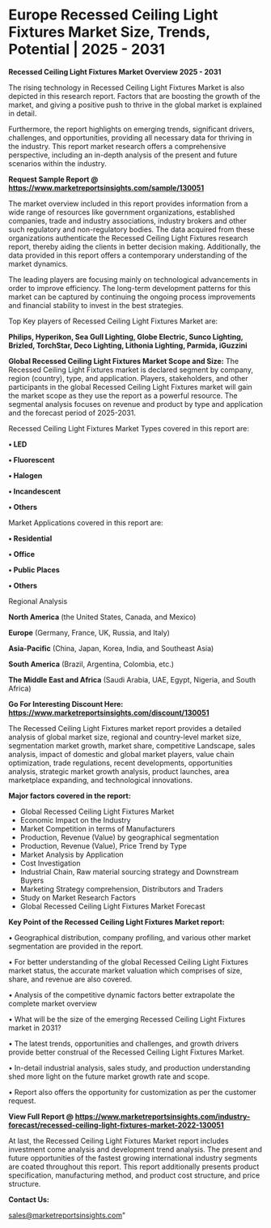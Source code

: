 # Europe Recessed Ceiling Light Fixtures Market Size, Trends, Potential | 2025 - 2031

<Strong> Recessed Ceiling Light Fixtures Market Overview 2025 - 2031</strong>

The rising technology in Recessed Ceiling Light Fixtures Market is also depicted in this research report. Factors that are boosting the growth of the market, and giving a positive push to thrive in the global market is explained in detail.

Furthermore, the report highlights on emerging trends, significant drivers, challenges, and opportunities, providing all necessary data for thriving in the industry. This report market research offers a comprehensive perspective, including an in-depth analysis of the present and future scenarios within the industry.

<strong>Request Sample Report @ <a href=https://www.marketreportsinsights.com/sample/130051>https://www.marketreportsinsights.com/sample/130051</a></strong>

The market overview included in this report provides information from a wide range of resources like government organizations, established companies, trade and industry associations, industry brokers and other such regulatory and non-regulatory bodies. The data acquired from these organizations authenticate the Recessed Ceiling Light Fixtures research report, thereby aiding the clients in better decision making. Additionally, the data provided in this report offers a contemporary understanding of the market dynamics.

The leading players are focusing mainly on technological advancements in order to improve efficiency. The long-term development patterns for this market can be captured by continuing the ongoing process improvements and financial stability to invest in the best strategies.

Top Key players of Recessed Ceiling Light Fixtures Market are:

<strong>Philips, Hyperikon, Sea Gull Lighting, Globe Electric, Sunco Lighting, Brizled, TorchStar, Deco Lighting, Lithonia Lighting, Parmida, iGuzzini</strong>

<strong><b>Global Recessed Ceiling Light Fixtures Market Scope and Size:</b></strong>
The Recessed Ceiling Light Fixtures market is declared segment by company, region (country), type, and application. Players, stakeholders, and other participants in the global Recessed Ceiling Light Fixtures market will gain the market scope as they use the report as a powerful resource. The segmental analysis focuses on revenue and product by type and application and the forecast period of 2025-2031.

Recessed Ceiling Light Fixtures Market Types covered in this report are:

<strong>• LED

• Fluorescent

• Halogen

• Incandescent

• Others</strong>

Market Applications covered in this report are:

<strong>• Residential

• Office

• Public Places

• Others</strong> 

Regional Analysis

<strong>North America</strong> (the United States, Canada, and Mexico)

<strong>Europe</strong> (Germany, France, UK, Russia, and Italy)

<strong>Asia-Pacific</strong> (China, Japan, Korea, India, and Southeast Asia)

<strong>South America</strong> (Brazil, Argentina, Colombia, etc.)

<strong>The Middle East and Africa</strong> (Saudi Arabia, UAE, Egypt, Nigeria, and South Africa)

<strong>Go For Interesting Discount Here: <a href=https://www.marketreportsinsights.com/discount/130051>https://www.marketreportsinsights.com/discount/130051</a></strong>

The Recessed Ceiling Light Fixtures market report provides a detailed analysis of global market size, regional and country-level market size, segmentation market growth, market share, competitive Landscape, sales analysis, impact of domestic and global market players, value chain optimization, trade regulations, recent developments, opportunities analysis, strategic market growth analysis, product launches, area marketplace expanding, and technological innovations.

<strong><b>Major factors covered in the report:</b></strong>
<ul>
  <li>Global Recessed Ceiling Light Fixtures Market </li>
  <li>Economic Impact on the Industry</li>
  <li>Market Competition in terms of Manufacturers</li>
  <li>Production, Revenue (Value) by geographical segmentation</li>
  <li>Production, Revenue (Value), Price Trend by Type</li>
  <li>Market Analysis by Application</li>
  <li>Cost Investigation</li>
  <li>Industrial Chain, Raw material sourcing strategy and Downstream Buyers</li>
  <li>Marketing Strategy comprehension, Distributors and Traders</li>
  <li>Study on Market Research Factors</li>
  <li>Global Recessed Ceiling Light Fixtures Market Forecast</li>
</ul>

<strong><b>Key Point of the Recessed Ceiling Light Fixtures Market report:</b></strong>

• Geographical distribution, company profiling, and various other market segmentation are provided in the report.

• For better understanding of the global Recessed Ceiling Light Fixtures market status, the accurate market valuation which comprises of size, share, and revenue are also covered.

• Analysis of the competitive dynamic factors better extrapolate the complete market overview

• What will be the size of the emerging Recessed Ceiling Light Fixtures market in 2031?

• The latest trends, opportunities and challenges, and growth drivers provide better construal of the Recessed Ceiling Light Fixtures Market.

• In-detail industrial analysis, sales study, and production understanding shed more light on the future market growth rate and scope.

• Report also offers the opportunity for customization as per the customer request.

<strong><b>View Full Report @ <a href=https://www.marketreportsinsights.com/industry-forecast/recessed-ceiling-light-fixtures-market-2022-130051>https://www.marketreportsinsights.com/industry-forecast/recessed-ceiling-light-fixtures-market-2022-130051</a></b></strong>


At last, the Recessed Ceiling Light Fixtures Market report includes investment come analysis and development trend analysis. The present and future opportunities of the fastest growing international industry segments are coated throughout this report. This report additionally presents product specification, manufacturing method, and product cost structure, and price structure.

<strong>Contact Us:</strong>

sales@marketreportsinsights.com"
